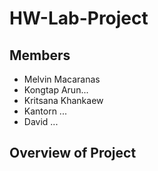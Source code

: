 # HW-Lab-Project

## Members
- Melvin Macaranas
- Kongtap Arun...
- Kritsana Khankaew
- Kantorn ...
- David ...

## Overview of Project
